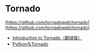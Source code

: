 # Tornado

[https://github.com/tornadoweb/tornado](https://github.com/tornadoweb/tornado)

- [Introduction to Tornado（翻译版）](http://mirrors.segmentfault.com/itt2zh/)
- [Python与Tornado](http://www.nowamagic.net/academy/part/13/325/)

